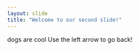 ```yaml
---
layout: slide
title: "Welcome to our second slide!"
---
```

dogs are cool
Use the left arrow to go back!
